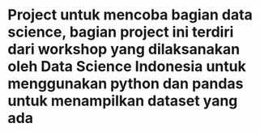 # Project untuk mencoba bagian data science, bagian project ini terdiri dari workshop yang dilaksanakan oleh Data Science Indonesia untuk menggunakan python dan pandas untuk menampilkan dataset yang ada
